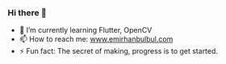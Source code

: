 ### Hi there 👋

- 🌱 I’m currently learning Flutter, OpenCV
- 📫 How to reach me: www.emirhanbulbul.com
- ⚡ Fun fact: The secret of making, progress is to get started.

